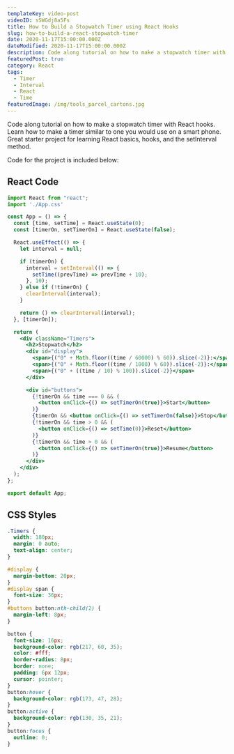```yaml
---
templateKey: video-post
videoID: sSWGdj8a5Fs
title: How to Build a Stopwatch Timer using React Hooks
slug: how-to-build-a-react-stopwatch-timer
date: 2020-11-17T15:00:00.000Z
dateModified: 2020-11-17T15:00:00.000Z
description: Code along tutorial on how to make a stopwatch timer with React hooks. Learn how to make a timer similar to one you would use on a smart phone. Great starter project for learning React basics, hooks, and the setInterval method.
featuredPost: true
category: React
tags:
  - Timer
  - Interval
  - React
  - Time
featuredImage: /img/tools_parcel_cartons.jpg
---
```


Code along tutorial on how to make a stopwatch timer with React hooks. Learn how to make a timer similar to one you would use on a smart phone. Great starter project for learning React basics, hooks, and the setInterval method.  
  
Code for the project is included below:

## React Code

```jsx
import React from "react";
import './App.css'

const App = () => {
  const [time, setTime] = React.useState(0);
  const [timerOn, setTimerOn] = React.useState(false);

  React.useEffect(() => {
    let interval = null;

    if (timerOn) {
      interval = setInterval(() => {
        setTime((prevTime) => prevTime + 10);
      }, 10);
    } else if (!timerOn) {
      clearInterval(interval);
    }

    return () => clearInterval(interval);
  }, [timerOn]);

  return (
    <div className="Timers">
      <h2>Stopwatch</h2>
      <div id="display">
        <span>{("0" + Math.floor((time / 60000) % 60)).slice(-2)}:</span>
        <span>{("0" + Math.floor((time / 1000) % 60)).slice(-2)}:</span>
        <span>{("0" + ((time / 10) % 100)).slice(-2)}</span>
      </div>

      <div id="buttons">
        {!timerOn && time === 0 && (
          <button onClick={() => setTimerOn(true)}>Start</button>
        )}
        {timerOn && <button onClick={() => setTimerOn(false)}>Stop</button>}
        {!timerOn && time > 0 && (
          <button onClick={() => setTime(0)}>Reset</button>
        )}
        {!timerOn && time > 0 && (
          <button onClick={() => setTimerOn(true)}>Resume</button>
        )}
      </div>
    </div>
  );
};

export default App;

```

## CSS Styles

```css
.Timers {
  width: 180px;
  margin: 0 auto;
  text-align: center;
}

#display {
  margin-bottom: 20px;
}
#display span {
  font-size: 36px;
}
#buttons button:nth-child(2) {
  margin-left: 8px;
}

button {
  font-size: 16px;
  background-color: rgb(217, 60, 35);
  color: #fff;
  border-radius: 8px;
  border: none;
  padding: 6px 12px;
  cursor: pointer;
}
button:hover {
  background-color: rgb(173, 47, 28);
}
button:active {
  background-color: rgb(130, 35, 21);
}
button:focus {
  outline: 0;
}
```